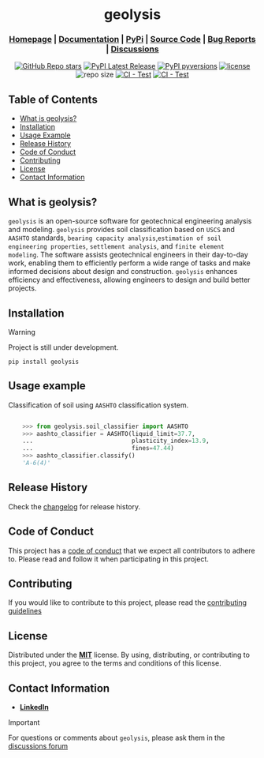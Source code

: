 <div align="center">

<h1> geolysis </h1>

<h3>

[Homepage](https://github.com/patrickboateng/geolysis) | [Documentation](/docs) | [PyPi](https://pypi.org/project/geolysis/) | [Source Code](https://github.com/patrickboateng/geolysis/) | [Bug Reports](https://github.com/patrickboateng/geolysis/issues) | [Discussions](https://github.com/patrickboateng/geolysis/discussions)

</h3>

[![GitHub Repo stars](https://img.shields.io/github/stars/patrickboateng/geolysis?style=flat-square)](https://github.com/patrickboateng/geolysis/stargazers)
[![PyPI Latest Release](https://img.shields.io/pypi/v/geolysis?style=flat-square&logo=pypi&logoColor=white)](https://pypi.org/project/geolysis/)
[![PyPI pyversions](https://img.shields.io/pypi/pyversions/geolysis.svg?style=flat-square)](https://pypi.python.org/pypi/geolysis/)
[![license](https://img.shields.io/pypi/l/geolysis?style=flat-square)](https://opensource.org/license/mit/)
![repo size](https://img.shields.io/github/repo-size/patrickboateng/geolysis?style=flat-square)
[![CI - Test](https://github.com/patrickboateng/geolysis/actions/workflows/unit-tests.yml/badge.svg)](https://github.com/patrickboateng/geolysis/actions/workflows/unit-tests.yml)
[![CI - Test](https://github.com/patrickboateng/geolysis/actions/workflows/build.yml/badge.svg)](https://github.com/patrickboateng/geolysis/actions/workflows/build.yml)

</div>

## Table of Contents

- [What is geolysis?](#what-is-geolysis)
- [Installation](#installation)
- [Usage Example](#usage-example)
- [Release History](#release-history)
- [Code of Conduct](#code-of-conduct)
- [Contributing](#contributing)
- [License](#license)
- [Contact Information](#contact-information)

## What is geolysis?

`geolysis` is an open-source software for geotechnical engineering analysis and
modeling. `geolysis` provides soil classification based on `USCS` and `AASHTO`
standards, `bearing capacity analysis`,`estimation of soil engineering
properties`, `settlement analysis`, and `finite element modeling`. The software
assists geotechnical engineers in their day-to-day work, enabling them to
efficiently perform a wide range of tasks and make informed decisions about
design and construction. `geolysis` enhances efficiency and effectiveness,
allowing engineers to design and build better projects.

## Installation

> [!WARNING]
> Project is still under development.

```shell
pip install geolysis
```

## Usage example

Classification of soil using `AASHTO` classification system.

```python

    >>> from geolysis.soil_classifier import AASHTO
    >>> aashto_classifier = AASHTO(liquid_limit=37.7,
    ...                            plasticity_index=13.9,
    ...                            fines=47.44)
    >>> aashto_classifier.classify()
    'A-6(4)'

```

<!-- See [examples](https://github.com/patrickboateng/geolysis/blob/main/docs/source/examples/)
folder for more usage examples. -->

## Release History

Check the [changelog](https://github.com/patrickboateng/geolysis/blob/main/CHANGELOG.md)
for release history.

## Code of Conduct

This project has a [code of conduct](https://github.com/patrickboateng/geolysis/blob/main/CODE_OF_CONDUCT.md)
that we expect all contributors to adhere to. Please read and follow it when
participating in this project.

## Contributing

If you would like to contribute to this project, please read the
[contributing guidelines](https://github.com/patrickboateng/geolysis/blob/main/docs/CONTRIBUTING.md#how-to-contribute)

## License

Distributed under the
[**MIT**](https://github.com/patrickboateng/geolysis/blob/main/LICENSE.txt) license.
By using, distributing, or contributing to this project, you agree to the terms
and conditions of this license.

## Contact Information

- [**LinkedIn**](https://linkedin.com/in/patrickboateng/)

> [!IMPORTANT]
> For questions or comments about `geolysis`, please ask them in the
> [discussions forum](https://github.com/patrickboateng/geolysis/discussions)
